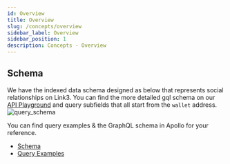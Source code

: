 ```yaml
---
id: Overview
title: Overview
slug: /concepts/overview
sidebar_label: Overview
sidebar_position: 1
description: Concepts - Overview
---
```


## Schema
We have the indexed data schema designed as below that represents social relationships on Link3. You can find the more detailed gql schema on our [API Playground](https://api.cyberconnect.dev/playground) and query subfields that all start from the `wallet` address.
![query_schema](/img/v2/query_schema.png)

You can find query examples & the GraphQL schema in Apollo for your reference. 
- [Schema](https://studio.apollographql.com/public/Cyberconnect-Gaia-Stg-6ewjtr/schema/reference?variant=current)
- [Query Examples](https://studio.apollographql.com/public/Cyberconnect-Gaia-Stg-6ewjtr/explorer?variant=current)

